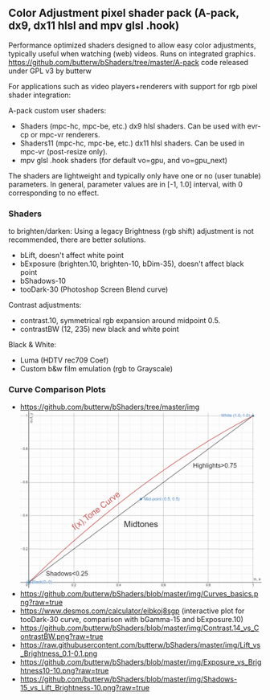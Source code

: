 ## Color Adjustment pixel shader pack (A-pack, dx9, dx11 hlsl and mpv glsl .hook)
Performance optimized shaders designed to allow easy color adjustments, typically useful when watching (web) videos. Runs on integrated graphics.
https://github.com/butterw/bShaders/tree/master/A-pack
code released under GPL v3 by butterw

For applications such as video players+renderers with support for rgb pixel shader integration:

A-pack custom user shaders:
- Shaders (mpc-hc, mpc-be, etc.)
	dx9 hlsl shaders. Can be used with evr-cp or mpc-vr renderers.
- Shaders11 (mpc-hc, mpc-be, etc.)
	dx11 hlsl shaders. Can be used in mpc-vr (post-resize only). 
- mpv 
	glsl .hook shaders (for default vo=gpu, and vo=gpu_next)

The shaders are lightweight and typically only have one or no (user tunable) parameters. In general, parameter values are in [-1, 1.0] interval, with 0 corresponding to no effect.


### Shaders

to brighten/darken:
Using a legacy Brightness (rgb shift) adjustment is not recommended, there are better solutions.
- bLift, doesn't affect white point 
- bExposure (brighten.10, brighten-10, bDim-35), doesn't affect black point
- bShadows-10
- tooDark-30 (Photoshop Screen Blend curve)

Contrast adjustments:
- contrast.10, symmetrical rgb expansion around midpoint 0.5.
- contrastBW (12, 235) new black and white point

Black & White:
- Luma (HDTV rec709 Coef)
- Custom b&w film emulation (rgb to Grayscale)

### Curve Comparison Plots 
- https://github.com/butterw/bShaders/tree/master/img
![](https://raw.githubusercontent.com/butterw/bShaders/master/img/Curves_basics.png)
- https://github.com/butterw/bShaders/blob/master/img/Curves_basics.png?raw=true
- https://www.desmos.com/calculator/eibkoj8sgp (interactive plot for tooDark-30 curve, comparison with bGamma-15 and bExposure.10)
- https://github.com/butterw/bShaders/blob/master/img/Contrast.14_vs_ContrastBW.png?raw=true
- https://raw.githubusercontent.com/butterw/bShaders/master/img/Lift_vs_Brightness_0.1-0.1.png
- https://github.com/butterw/bShaders/blob/master/img/Exposure_vs_Brightness10-10.png?raw=true
- https://github.com/butterw/bShaders/blob/master/img/Shadows-15_vs_Lift_Brightness-10.png?raw=true
